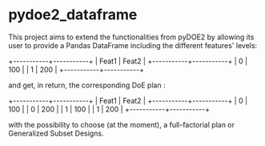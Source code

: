 # pydoe2_dataframe

This project aims to extend the functionalities from pyDOE2 by allowing its user to provide a Pandas DataFrame including the different features' levels:

+-----------+-----------+
|   Feat1   |   Feat2   |
+-----------+-----------+
|     0     |    100    |
|     1     |    200    |
+-----------+-----------+

and get, in return, the corresponding DoE plan :

+-----------+-----------+
|   Feat1   |   Feat2   |
+-----------+-----------+
|     0     |    100    |
|     0     |    200    |
|     1     |    100    |
|     1     |    200    |
+-----------+-----------+

with the possibility to choose (at the moment), a full-factorial plan or Generalized Subset Designs.
